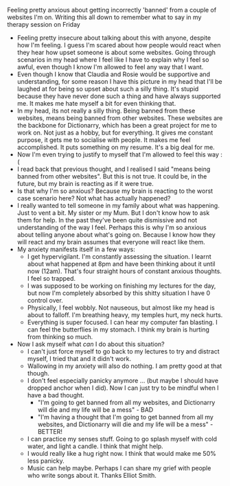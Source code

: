 Feeling pretty anxious about getting incorrectly 'banned' from a couple of websites I'm on. Writing this all down to remember what to say in my therapy session on Friday
- Feeling pretty insecure about talking about this with anyone, despite how I'm feeling. I guess I'm scared about how people would react when they hear how upset someone is about some websites. Going through scenarios in my head where I feel like I have to explain why I feel so awful, even though I know I'm allowed to feel any way that I want. 
- Even though I know that Claudia and Rosie would be supportive and understanding, for some reason I have this picture in my head that I'll be laughed at for being so upset about such a silly thing. It's stupid because they have never done such a thing and have always supported me. It makes me hate myself a bit for even thinking that. 
- In my head, its not really a silly thing. Being banned from these websites, means being banned from other websites. These websites are the backbone for Dictionarry, which has been a great project for me to work on. Not just as a hobby, but for everything. It gives me constant purpose, it gets me to socialise with people. It makes me feel accomplished. It puts something on my resume. It's a big deal for me.
- Now I'm even trying to justify to myself that I'm allowed to feel this way :(
- I read back that previous thought, and I realised I said "means being banned from other websites". But this is not true. It could be, in the future, but my brain is reacting as if it were true. 
- Is that why I'm so anxious? Because my brain is reacting to the worst case scenario here? Not what has actually happened? 
- I really wanted to tell someone in my family about what was happening. Just to vent a bit. My sister or my Mum. But I don't know how to ask them for help. In the past they've been quite dismissive and not understanding of the way I feel. Perhaps this is why I'm so anxious about telling anyone about what's going on. Because I know how they will react and my brain assumes that everyone will react like them. 
- My anxiety manifests itself in a few ways:
	- I get hypervigilant. I'm constantly assessing the situation. I learnt about what happened at 8pm and have been thinking about it until now (12am). That's four straight hours of constant anxious thoughts. I feel so trapped. 
	- I was supposed to be working on finishing my lectures for the day, but now I'm completely absorbed by this shitty situation I have 0 control over. 
	- Physically, I feel wobbly. Not nauseous, but almost like my head is about to falloff. I'm breathing heavy, my temples hurt, my neck hurts. 
	- Everything is super focused. I can hear my computer fan blasting. I can feel the butterflies in my stomach. I think my brain is hurting from thinking so much. 
- Now I ask myself what *can* I do about this situation?
	- I can't just force myself to go back to my lectures to try and distract myself, I tried that and it didn't work. 
	- Wallowing in my anxiety will also do nothing. I am pretty good at that though. 
	- I don't feel especially panicky anymore ... (but maybe I should have dropped anchor when I did). Now I can just try to be mindful when I have a bad thought. 
		- "I'm going to get banned from all my websites, and Dictionarry will die and my life will be a mess" - BAD
		- "I'm having a thought that I'm going to get banned from all my websites, and Dictionarry will die and my life will be a mess" - BETTER!
	- I can practice my senses stuff. Going to go splash myself with cold water, and light a candle. I think that might help. 
	- I would really like a hug right now. I think that would make me 50% less panicky. 
	- Music can help maybe. Perhaps I can share my grief with people who write songs about it. Thanks Elliot Smith.
